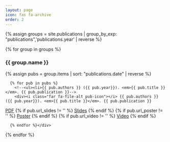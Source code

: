 ```yaml
---
layout: page
icon: fas fa-archive
order: 2
---
```


<!--{% assign pubByYear =
    site.publications | group_by_exp:"publications", "publications.year"  | sort: "publications.year" | reverse %}-->
{% assign groups = site.publications  | group_by_exp: "publications",'publications.year' | reverse %}

{% for group in groups %}
  <h3>{{ group.name }}</h3>
  <div>
      {% assign pubs = group.items | sort: "publications.date" | reverse %}

      {% for pub in pubs %}
      	<!--<ul><li>{{ pub.authors }} ({{ pub.year}}). <em>{{ pub.title }}</em>. {{ pub.publication }}-->
        <div><i class="far fa-file-alt pub-icon"></i> {{ pub.authors }} ({{ pub.year}}). <em>{{ pub.title }}</em>. {{ pub.publication }}
    
  <div class="publinks">
    <a href="{{ pub.url_pdf }}"><i class="far fa-file-pdf"></i> PDF</a> 
    {% if pub.url_slides != '' %}
    <a href="{{ pub.url_slides }}"><i class="fab fa-slideshare"></i> Slides</a> 
    {% endif %}
    {% if pub.url_poster != '' %}
    <a href="{{ pub.url_poster }}"><i class="fab fa-slideshare"></i> Poster</a> 
    {% endif %}
    {% if pub.url_video != '' %}
    <a href="{{ pub.url_video }}"><i class="fab fa-youtube"></i> Video</a> 
    {% endif %}
  </div>
</div>
	  
      {% endfor %}</div>
    
{% endfor %}